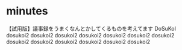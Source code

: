# minutes
【試用版】議事録をうまくなんとかしてくるものを考えてます
DoSuKoI
dosukoi2
dosukoi2
dosukoi2
dosukoi2
dosukoi2
dosukoi2
dosukoi2
dosukoi2
dosukoi2
dosukoi2
dosukoi2
dosukoi2
dosukoi2
